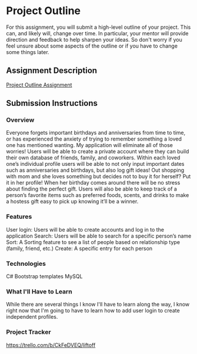 # Project Outline
For this assignment, you will submit a high-level outline of your project. This can, and likely will, change over time. In particular, your mentor will provide direction and feedback to help sharpen your ideas. So don't worry if you feel unsure about some aspects of the outline or if you have to change some things later.

## Assignment Description
[Project Outline Assignment](https://education.launchcode.org/liftoff/modules/assignments/project-outline)

## Submission Instructions

### Overview
Everyone forgets important birthdays and anniversaries from time to time, or has experienced the anxiety of trying to remember something a loved one has mentioned wanting. My application will eliminate all of those worries! Users will be able to create a private account where they can build their own database of friends, family, and coworkers. Within each loved one’s individual profile users will be able to not only input important dates such as anniversaries and birthdays, but also log gift ideas! Out shopping with mom and she loves something but decides not to buy it for herself? Put it in her profile! When her birthday comes around there will be no stress about finding the perfect gift. Users will also be able to keep track of a person’s favorite items such as preferred foods, scents, and drinks to make a hostess gift easy to pick up knowing it’ll be a winner.

### Features
User login: Users will be able to create accounts and log in to the application
Search: Users will be able to search for a specific person’s name
Sort: A Sorting feature to see a list of people based on relationship type (family, friend, etc.)
Create: A specific entry for each person

### Technologies
C#
Bootstrap templates
MySQL

### What I'll Have to Learn
While there are several things I know I'll have to learn along the way, I know right now that I'm going to have to learn how to add user login to create independent profiles.

### Project Tracker
https://trello.com/b/CkFeDVEQ/liftoff
